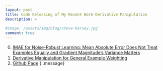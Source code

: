 ```yaml
---
layout: post
title: Code Releasing of My Recent Work-Derivative Manipulation
description: >
  
#image: /assets/img/blog/steve-harvey.jpg
comment: true
---
```




0. [IMAE for Noise-Robust Learning: Mean Absolute Error Does Not Treat Examples Equally and Gradient Magnitude’s Variance Matters](../../my_docs/IMAE_Code_Illustration)
0. [Derivative Manipulation for General Example Weighting](../../my_docs/DM_Code_Illustration)
0. [Github Page](https://github.com/XinshaoAmosWang/DerivativeManipulation)
{:.message}


